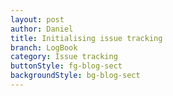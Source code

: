 ```yaml
---
layout: post
author: Daniel
title: Initialising issue tracking
branch: LogBook
category: Issue tracking
buttonStyle: fg-blog-sect
backgroundStyle: bg-blog-sect
---
```


